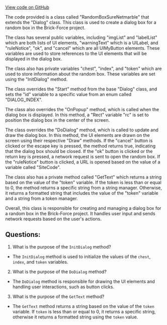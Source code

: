 [View code on GitHub](https://github.com/TieHaxJan/Brick-Force/Assembly-CSharp\RandomBoxSureNetmarble.cs)

The code provided is a class called "RandomBoxSureNetmarble" that extends the "Dialog" class. This class is used to create a dialog box for a random box in the Brick-Force project. 

The class has several public variables, including "imgList" and "labelList" which are both lists of UI elements, "warningText" which is a UILabel, and "ruleNotice", "ok", and "cancel" which are all UIMyButton elements. These variables are used to store references to the UI elements that will be displayed in the dialog box.

The class also has private variables "chest", "index", and "token" which are used to store information about the random box. These variables are set using the "InitDialog" method.

The class overrides the "Start" method from the base "Dialog" class, and sets the "id" variable to a specific value from an enum called "DIALOG_INDEX".

The class also overrides the "OnPopup" method, which is called when the dialog box is displayed. In this method, a "Rect" variable "rc" is set to position the dialog box in the center of the screen.

The class overrides the "DoDialog" method, which is called to update and draw the dialog box. In this method, the UI elements are drawn on the screen using their respective "Draw" methods. If the "cancel" button is clicked or the escape key is pressed, the method returns true, indicating that the dialog box should be closed. If the "ok" button is clicked or the return key is pressed, a network request is sent to open the random box. If the "ruleNotice" button is clicked, a URL is opened based on the value of a variable called "SiteCode".

The class also has a private method called "GetText" which returns a string based on the value of the "token" variable. If the token is less than or equal to 0, the method returns a specific string from a string manager. Otherwise, it returns a formatted string that includes the value of the "token" variable and a string from a token manager.

Overall, this class is responsible for creating and managing a dialog box for a random box in the Brick-Force project. It handles user input and sends network requests based on the user's actions.
## Questions: 
 1. What is the purpose of the `InitDialog` method?
- The `InitDialog` method is used to initialize the values of the `chest`, `index`, and `token` variables.

2. What is the purpose of the `DoDialog` method?
- The `DoDialog` method is responsible for drawing the UI elements and handling user interactions, such as button clicks.

3. What is the purpose of the `GetText` method?
- The `GetText` method returns a string based on the value of the `token` variable. If `token` is less than or equal to 0, it returns a specific string, otherwise it returns a formatted string using the `token` value.